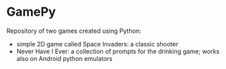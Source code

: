 # GamePy

Repository of two games created using Python:
* simple 2D game called Space Invaders: a classic shooter
* Never Have I Ever: a collection of prompts for the drinking game; works also on Android python emulators 
